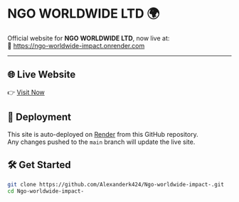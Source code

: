 # NGO WORLDWIDE LTD 🌍

Official website for **NGO WORLDWIDE LTD**, now live at:  
🔗 https://ngo-worldwide-impact.onrender.com

---

## 🌐 Live Website
👉 [Visit Now](https://ngo-worldwide-impact.onrender.com)

## 🚀 Deployment
This site is auto-deployed on [Render](https://render.com) from this GitHub repository.  
Any changes pushed to the `main` branch will update the live site.

## 🛠️ Get Started
```bash
git clone https://github.com/Alexanderk424/Ngo-worldwide-impact-.git
cd Ngo-worldwide-impact-
